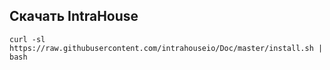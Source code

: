 ## Скачать IntraHouse
`curl -sl https://raw.githubusercontent.com/intrahouseio/Doc/master/install.sh | bash`
